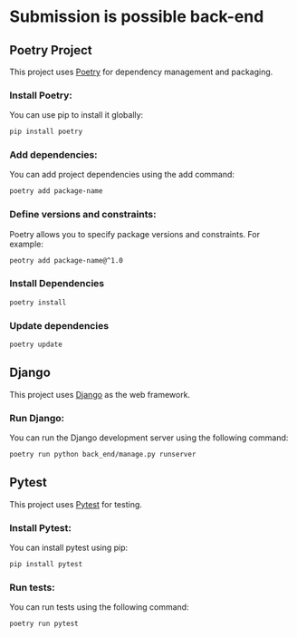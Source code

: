 # Submission is possible back-end

## Poetry Project

This project uses [Poetry](https://python-poetry.org/) for dependency management and packaging.

### Install Poetry:

You can use pip to install it globally:

```bash
pip install poetry
```

### Add dependencies:

You can add project dependencies using the add command:

```bash
poetry add package-name
```

### Define versions and constraints:

Poetry allows you to specify package versions and constraints. For example:

```bash
peotry add package-name@^1.0
```

### Install Dependencies

```bash
poetry install
```
### Update dependencies

```bash
poetry update
```

## Django

This project uses [Django](https://www.djangoproject.com/) as the web framework.

### Run Django:

You can run the Django development server using the following command:

```bash
poetry run python back_end/manage.py runserver
```


## Pytest
This project uses [Pytest](https://docs.pytest.org/en/stable/) for testing.

### Install Pytest:

You can install pytest using pip:

```bash
pip install pytest
```

### Run tests:

You can run tests using the following command:

```bash
poetry run pytest
```


